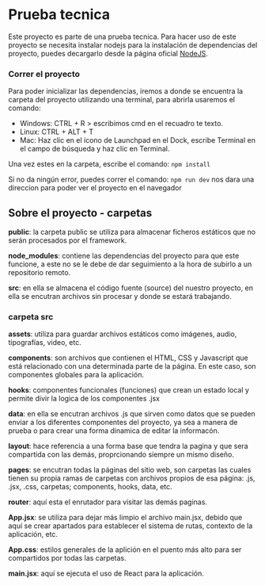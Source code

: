 # Prueba tecnica
Este proyecto es parte de una prueba tecnica.
Para hacer uso de este proyecto se necesita instalar nodejs para la
instalación de dependencias del proyecto, puedes decargarlo desde la
página oficial [NodeJS](https://nodejs.org/en/).

### Correr el proyecto
Para poder inicializar las dependencias, iremos a donde se encuentra 
la carpeta del proyecto utilizando una terminal, para abrirla usaremos
el comando: 

- Windows: CTRL + R > escribimos cmd en el recuadro te texto.
- Linux: CTRL + ALT + T
- Mac: Haz clic en el ícono de Launchpad  en el Dock, escribe Terminal en el campo de búsqueda y haz clic en Terminal.

Una vez estes en la carpeta, escribe el comando:
```npm install```

Si no da ningún error, puedes correr el comando:
```npm run dev```
nos dara una direccion para poder ver el proyecto en el navegador

## Sobre el proyecto - carpetas
**public**: la carpeta public se utiliza para almacenar ficheros estáticos que no serán procesados por el framework.

**node_modules**: contiene las dependencias del proyecto para que este funcione,
a este no se le debe de dar seguimiento a la hora de subirlo a un repositorio remoto.

**src**: en ella se almacena el código fuente (source) del nuestro proyecto, en ella se encutran archivos sin procesar y donde se estará trabajando.

### carpeta src
**assets**: utiliza para guardar archivos estáticos como imágenes, audio, tipografías, video, etc.

**components**: son archivos que contienen el HTML, CSS y Javascript que está relacionado con una determinada parte de la página. En este caso, son componentes globales para la aplicación.

**hooks**: componentes funcionales (funciones) que crean un estado local y permite divir la logica de los componentes .jsx

**data**: en ella se encutran archivos .js que sirven como datos que se pueden enviar a los diferentes componentes del proyecto, ya sea a manera de prueba o para crear una forma dinamica de editar la informacón.

**layout**: hace referencia a una forma base que tendra la pagina y que sera compartida con las demás, proprcionando siempre un mismo diseño.

**pages**: se encutran todas la páginas del sitio web, son carpetas las cuales tienen su propia ramas de carpetas con archivos propios de esa página: .js, .jsx, .css, carpetas; components, hooks, data, etc.

**router**: aquí esta el enrutador para visitar las demás paginas.

**App.jsx**: se utiliza para dejar más limpio el archivo main.jsx, debido que aquí se crear apartados para establecer el sistema de rutas, contexto de la aplicación, etc.

**App.css**: estilos generales de la aplición en el puento más alto para ser compartidos por todas las carpetas.

**main.jsx**: aquí se ejecuta el uso de React para la aplicación.